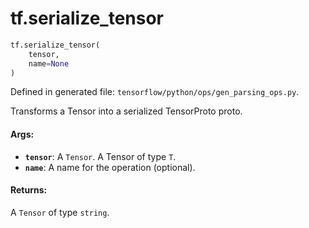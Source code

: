 <div itemscope itemtype="http://developers.google.com/ReferenceObject">
<meta itemprop="name" content="tf.serialize_tensor" />
<meta itemprop="path" content="Stable" />
</div>

# tf.serialize_tensor

``` python
tf.serialize_tensor(
    tensor,
    name=None
)
```



Defined in generated file: `tensorflow/python/ops/gen_parsing_ops.py`.

Transforms a Tensor into a serialized TensorProto proto.

#### Args:

* <b>`tensor`</b>: A `Tensor`. A Tensor of type `T`.
* <b>`name`</b>: A name for the operation (optional).


#### Returns:

A `Tensor` of type `string`.